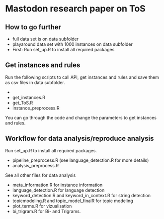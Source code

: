 # Mastodon research paper on ToS

## How to go further
* full data set is on data subfolder
* playaround data set with 1000 instances on data subfolder
* First: Run set_up.R to install all required packages

## Get instances and rules
Run the following scripts to call API, get instances and rules and save them as csv files in data subfolder.

* 
* get_instances.R
* get_ToS.R
* instance_preprocess.R

You can go through the code and change the parameters to get instances and rules. 

## Workflow for data analysis/reproduce analysis
Run set_up.R to install all required packages. 

* pipeline_preprocess.R (see language_detection.R for more details)
* analysis_preprocess.R

See all other files for data analysis

* meta_information.R for instance information
* language_detection.R for language detection
* keyword_detection.R and keyword_in_context.R for string detection
* topicmodeling.R and topic_model_finalR for topic modeling
* plot_terms.R for vizualisation
* bi_trigram.R for Bi- and Trigrams. 
